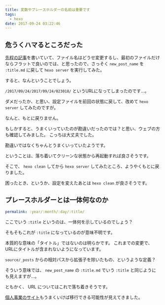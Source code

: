 ```yaml
---
title: 変数やプレースホルダーの名前は重要です
tags:
  - hexo
date: 2017-09-24 03:22:46
---
```


## 危うくハマるところだった

[先程の記事](/2017/09/23/235009/)を書いていて、ファイル名はどうせ変更するし、最初のファイルだけならフラットで良いのでは、と思ったので、さっそく `new_post_name` を `:title.md` に戻して `hexo server` を実行してみた。

すると、なんということでしょう。

`/2017/09/24/2017/09/24/023018/` というURLになってしまったのです…。

ダメだったか、と思い、設定ファイルを前回の状態に戻して、改めて `hexo server` してみたのですが。

なんと、もとに戻りません。

もしかすると、うまくいっていたのが勘違いだったのでは？と思い、ウェブの方も確認してみました。
こっちは大丈夫でした。

勘違いではなくちゃんとうまくいっていたようです。

ということは、落ち着いてクリーンな状態から再起動すれば良さそうです。

そこで、 `hexo clean` してから `hexo server` してみたところ、ようやくもとに戻りました。

困ったとき、というか、設定を変えたあとは `hexo clean` が良さそうです。

## プレースホルダーとは一体何なのか

```yaml _config.yml
permalink: :year/:month/:day/:title/
```

ここでいう `:title` というのは、一体何を示しているのでしょう？

そもそもこれが `:title` になっているのが意味不明です。

本質的な意味の「タイトル」ではないのは明らかです。
これまでの変更で、URLにタイトルが含まれないようになっています。

`source/_posts` からの相対パスから拡張子を除いたもの、というような定義？

そういう意味では、 `new_post_name` の `:title.md` でいう `:title` と同じようにも見えますが…。

ともかく、 URL についてはこれで落ち着きそうです。

[個人事業のサイト](http://www.nishimiyahara.net/)もうまくいけば移行できる可能性が見えてきました。
